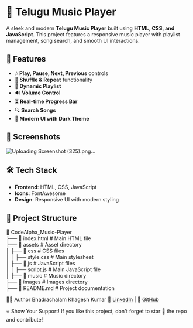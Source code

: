 # 🎵 Telugu Music Player

A sleek and modern **Telugu Music Player** built using **HTML, CSS, and JavaScript**. This project features a responsive music player with playlist management, song search, and smooth UI interactions.

## 🚀 Features

- 🎶 **Play, Pause, Next, Previous** controls
- 🔀 **Shuffle & Repeat** functionality
- 📜 **Dynamic Playlist**
- 🔊 **Volume Control**
- ⏳ **Real-time Progress Bar**
- 🔍 **Search Songs**
- 🎨 **Modern UI with Dark Theme**

## 📸 Screenshots

![Uploading Screenshot (325).png…]()


## 🛠️ Tech Stack

- **Frontend**: HTML, CSS, JavaScript
- **Icons**: FontAwesome
- **Design**: Responsive UI with modern styling

## 📂 Project Structure

📂 CodeAlpha_Music-Player  
├── 📜 index.html              # Main HTML file  
├── 📂 assets                  # Asset directory  
│   ├── 📂 css                 # CSS files  
│   │   ├── style.css          # Main stylesheet  
│   ├── 📂 js                  # JavaScript files  
│   │   ├── script.js          # Main JavaScript file  
│   ├── 📂 music               # Music directory  
├── 📂 images                  # Images directory  
├── 📜 README.md               # Project documentation  


👨‍💻 Author
Bhadrachalam Khagesh Kumar
🔗 [LinkedIn](https://www.linkedin.com/in/b-khagesh-kumar/) | 🐙 [GitHub](https://github.com/khagesh-kumar)

⭐ Show Your Support!
If you like this project, don't forget to star 🌟 the repo and contribute!
